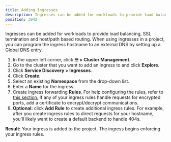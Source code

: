 ```yaml
---
title: Adding Ingresses
description: Ingresses can be added for workloads to provide load balancing, SSL termination and host/path-based routing. Learn how to add Rancher ingress
position: 3042
---
```


Ingresses can be added for workloads to provide load balancing, SSL termination and host/path based routing. When using ingresses in a project, you can program the ingress hostname to an external DNS by setting up a Global DNS entry.

1. In the upper left corner, click **☰ \> Cluster Management**.
1. Go to the cluster that you want to add an ingress to and click **Explore**.
1. Click **Service Discovery \> Ingresses**.
1. Click **Create**.
1. Select an existing **Namespace** from the drop-down list.
1. Enter a **Name** for the ingress.
1. Create ingress forwarding **Rules**. For help configuring the rules, refer to [this section.](#ingress-rule-configuration) If any of your ingress rules handle requests for encrypted ports, add a certificate to encrypt/decrypt communications.
1. **Optional:** click **Add Rule** to create additional ingress rules. For example, after you create ingress rules to direct requests for your hostname, you'll likely want to create a default backend to handle 404s. 

**Result:** Your ingress is added to the project. The ingress begins enforcing your ingress rules.

